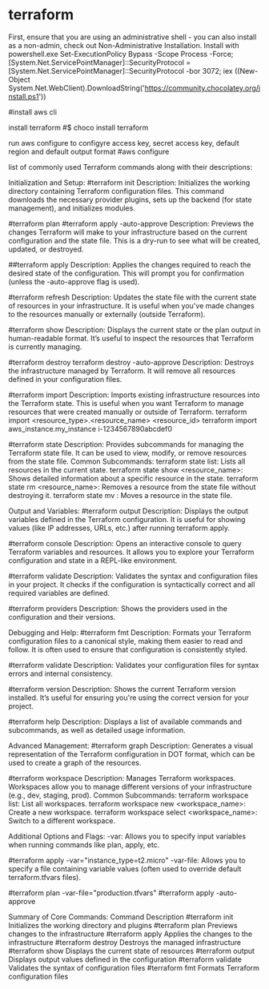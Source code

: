 # terraform
First, ensure that you are using an administrative shell - you can also install as a non-admin, check out Non-Administrative Installation.
Install with powershell.exe
Set-ExecutionPolicy Bypass -Scope Process -Force; [System.Net.ServicePointManager]::SecurityProtocol = [System.Net.ServicePointManager]::SecurityProtocol -bor 3072; iex ((New-Object System.Net.WebClient).DownloadString('https://community.chocolatey.org/install.ps1'))

#install aws cli

install terraform
#$ choco install terraform

run aws configure to configyre access key, secret access key, default region and default output format
#aws configure

list of commonly used Terraform commands along with their descriptions:

Initialization and Setup:
#terraform init
Description: Initializes the working directory containing Terraform configuration files. This command downloads the necessary provider plugins, sets up the backend (for state management), and initializes modules.

#terraform plan
#terraform apply -auto-approve
Description: Previews the changes Terraform will make to your infrastructure based on the current configuration and the state file. This is a dry-run to see what will be created, updated, or destroyed.

##terraform apply
Description: Applies the changes required to reach the desired state of the configuration. This will prompt you for confirmation (unless the -auto-approve flag is used).

#terraform refresh
Description: Updates the state file with the current state of resources in your infrastructure. It is useful when you've made changes to the resources manually or externally (outside Terraform).

#terraform show
Description: Displays the current state or the plan output in human-readable format. It’s useful to inspect the resources that Terraform is currently managing.

#terraform destroy
terraform destroy -auto-approve
Description: Destroys the infrastructure managed by Terraform. It will remove all resources defined in your configuration files.

#terraform import
Description: Imports existing infrastructure resources into the Terraform state. This is useful when you want Terraform to manage resources that were created manually or outside of Terraform.
terraform import <resource_type>.<resource_name> <resource_id>
terraform import aws_instance.my_instance i-1234567890abcdef0

#terraform state
Description: Provides subcommands for managing the Terraform state file. It can be used to view, modify, or remove resources from the state file.
Common Subcommands:
terraform state list: Lists all resources in the current state.
terraform state show <resource_name>: Shows detailed information about a specific resource in the state.
terraform state rm <resource_name>: Removes a resource from the state file without destroying it.
terraform state mv <source> <destination>: Moves a resource in the state file.

Output and Variables:
#terraform output
Description: Displays the output variables defined in the Terraform configuration. It is useful for showing values (like IP addresses, URLs, etc.) after running terraform apply.

#terraform console
Description: Opens an interactive console to query Terraform variables and resources. It allows you to explore your Terraform configuration and state in a REPL-like environment.

#terraform validate
Description: Validates the syntax and configuration files in your project. It checks if the configuration is syntactically correct and all required variables are defined.

#terraform providers
Description: Shows the providers used in the configuration and their versions.

Debugging and Help:
#terraform fmt
Description: Formats your Terraform configuration files to a canonical style, making them easier to read and follow. It is often used to ensure that configuration is consistently styled.

#terraform validate
Description: Validates your configuration files for syntax errors and internal consistency.

#terraform version
Description: Shows the current Terraform version installed. It’s useful for ensuring you're using the correct version for your project.

#terraform help
Description: Displays a list of available commands and subcommands, as well as detailed usage information.

Advanced Management:
#terraform graph
Description: Generates a visual representation of the Terraform configuration in DOT format, which can be used to create a graph of the resources.

#terraform workspace
Description: Manages Terraform workspaces. Workspaces allow you to manage different versions of your infrastructure (e.g., dev, staging, prod).
Common Subcommands:
terraform workspace list: List all workspaces.
terraform workspace new <workspace_name>: Create a new workspace.
terraform workspace select <workspace_name>: Switch to a different workspace.

Additional Options and Flags:
-var: Allows you to specify input variables when running commands like plan, apply, etc.

#terraform apply -var="instance_type=t2.micro"
-var-file: Allows you to specify a file containing variable values (often used to override default terraform.tfvars files).

#terraform plan -var-file="production.tfvars"
#terraform apply -auto-approve

Summary of Core Commands:
Command	Description
#terraform init	Initializes the working directory and plugins
#terraform plan	Previews changes to the infrastructure
#terraform apply	Applies the changes to the infrastructure
#terraform destroy	Destroys the managed infrastructure
#terraform show	Displays the current state of resources
#terraform output	Displays output values defined in the configuration
#terraform validate	Validates the syntax of configuration files
#terraform fmt	Formats Terraform configuration files

